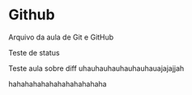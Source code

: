 # Github

Arquivo da aula de Git e GitHub

Teste de status

Teste aula sobre diff
uhauhauhauhauhauhauajajajjah

hahahahahahahahahahahaha
